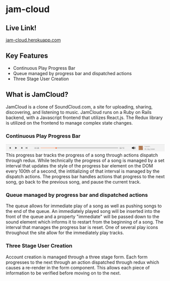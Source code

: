 # jam-cloud

## Live Link!
[jam-cloud.herokuapp.com](https://jam-cloud.herokuapp.com)

## Key Features
* Continuous Play Progress Bar
* Queue managed by progress bar and dispatched actions
* Three Stage User Creation

## What is JamCloud?
JamCloud is a clone of SoundCloud.com, a site for uploading, sharing, discovering, and listening to music. JamCloud runs on a Ruby on Rails backend, with a Javascript frontend that utilizes React.js. The Redux library is utilized on the frontend to manage complex state changes. 

### Continuous Play Progress Bar
![progress bar](https://github.com/jonahlipsky/jam-cloud/blob/master/app/assets/images/progress_bar.png "Progress Bar")
This progress bar tracks the progress of a song through actions dispatch through redux. While technically the progress of a song is managed by a set interval that updates the style of the progress bar element on the DOM every 100th of a second, the intitializing of that interval is managed by the dispatch actions. The progress bar handles actions that progress to the next song, go back to the previous song, and pause the current track. 

### Queue managed by progress bar and dispatched actions
The queue allows for immediate play of a song as well as pushing songs to the end of the queue. An immediately played song will be inserted into the front of the queue and a property "immediate" will be passed down to the sound element which informs it to restart from the beginning of a song. The interval that manages the progress bar is reset. One of several play icons throughout the site allow for the immediately play tracks.

### Three Stage User Creation
Account creation is managed through a three stage form. Each form progresses to the next through an action dispatched through redux which causes a re-render in the form component. This allows each piece of information to be verified before moving on to the next.
